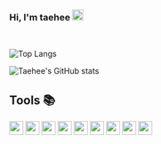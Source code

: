 ### Hi, I'm taehee <img src="https://media.giphy.com/media/hvRJCLFzcasrR4ia7z/giphy.gif" width="20" >


<br />

![Top Langs](https://github-readme-stats.vercel.app/api/top-langs/?username=jangth0655&layout=compact&hide=contribs,prs&count_private=true&theme=radical&hide_border=true)

![Taehee's GitHub stats](https://github-readme-stats.vercel.app/api?username=jangth0655&count_private=true&theme=radical&show_icons=true&hide=contribs,prs&hide_border=true)


<h2>Tools 📚</h2>
<code><img height="25" src="https://skillicons.dev/icons?i=js,html,css"></code>
<code><img height="25" src="https://skillicons.dev/icons?i=typescript"></code>
<code><img height="25" src="https://skillicons.dev/icons?i=graphql"></code>
<code><img height="25" src="https://skillicons.dev/icons?i=apollo"></code>
<code><img height="25" src="https://skillicons.dev/icons?i=react"></code>
<code><img height="25" src="https://skillicons.dev/icons?i=nextjs"></code>
<code><img height="25" src="https://skillicons.dev/icons?i=tailwindcss"></code>
<code><img height="25" src="https://skillicons.dev/icons?i=prisma"></code>
<code><img height="25" src="https://skillicons.dev/icons?i=nodejs"></code>


